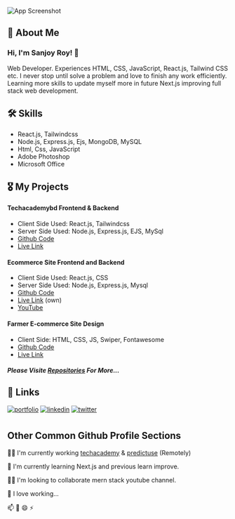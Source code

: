 ![App Screenshot](https://media.licdn.com/dms/image/C4D16AQEYrkTvO1YyJg/profile-displaybackgroundimage-shrink_350_1400/0/1654975135395?e=1694649600&v=beta&t=VqaJ9dlNV8BgWFdpeR6TJXhG-LK5tcFpzLzteyDCtzk)


## 🚀 About Me
### Hi, I'm Sanjoy Roy! 👋
Web Developer. Experiences HTML, CSS, JavaScript, React.js, Tailwind CSS etc. I never stop until solve a problem and love to finish any work efficiently. 
Learning more skills to update myself more in future Next.js improving full stack web development.

## 🛠 Skills

- React.js, Tailwindcss
- Node.js, Express.js, Ejs, MongoDB, MySQL
- Html, Css, JavaScript
- Adobe Photoshop
- Microsoft Office


## 🎖️ My Projects

#### Techacademybd Frontend & Backend
- Client Side Used: React.js, Tailwindcss 
- Server Side Used: Node.js, Express.js, EJS, MySql
- [Github Code](https://github.com/sanjoy-git/techacademy-frontend)
- [Live Link](https://techacademybd.predictuse.com)

#### Ecommerce Site Frontend and Backend
- Client Side Used: React.js, CSS
- Server Side Used: Node.js, Express.js, Mysql
- [Github Code](https://github.com/sanjoy-git/ecommerce-mern-project)
- [Live Link](https://predictuse.com) (own)
- [YouTube](https://youtu.be/2TlOB5gCXd4)

#### Farmer E-commerce Site Design
- Client Side: HTML, CSS, JS, Swiper, Fontawesome
- [Github Code](https://github.com/sanjoy-git/farmer-ecommerce)
- [Live Link](https://sanjoy-git.github.io/farmer-ecommerce)

##### Please Visite [Repositories](https://github.com/sanjoy-git?tab=repositories) For More...


## 🔗 Links
[![portfolio](https://img.shields.io/badge/portfolio-000?style=for-the-badge&logo=ko-fi&logoColor=white)](https://github.com/sanjoy-git)
[![linkedin](https://img.shields.io/badge/linkedin-0A66C2?style=for-the-badge&logo=linkedin&logoColor=white)](https://www.linkedin.com/in/sanjoy-in)
[![twitter](https://img.shields.io/badge/youtube-red?style=for-the-badge&logo=youtube&logoColor=white)](https://www.youtube.com/@sanjoy-roy)

#

## Other Common Github Profile Sections
👩‍💻 I'm currently working [techacademy](https://techacademybd.xyz) & [predictuse](https://predictuse.com) (Remotely)

🧠 I'm currently learning Next.js and previous learn improve.

👯‍♀️ I'm looking to collaborate mern stack youtube channel.

💬 I love working...

📫 🤔 😄 ⚡️ 

